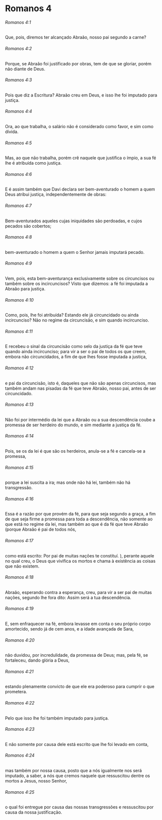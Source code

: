 # Romanos 4

###### Romanos 4:1

Que, pois, diremos ter alcançado Abraão, nosso pai segundo a carne?

###### Romanos 4:2

Porque, se Abraão foi justificado por obras, tem de que se gloriar, porém não diante de Deus.

###### Romanos 4:3

Pois que diz a Escritura? Abraão creu em Deus, e isso lhe foi imputado para justiça.

###### Romanos 4:4

Ora, ao que trabalha, o salário não é considerado como favor, e sim como dívida.

###### Romanos 4:5

Mas, ao que não trabalha, porém crê naquele que justifica o ímpio, a sua fé lhe é atribuída como justiça.

###### Romanos 4:6

E é assim também que Davi declara ser bem-aventurado o homem a quem Deus atribui justiça, independentemente de obras:

###### Romanos 4:7

Bem-aventurados aqueles cujas iniquidades são perdoadas, e cujos pecados são cobertos;

###### Romanos 4:8

bem-aventurado o homem a quem o Senhor jamais imputará pecado.

###### Romanos 4:9

Vem, pois, esta bem-aventurança exclusivamente sobre os circuncisos ou também sobre os incircuncisos? Visto que dizemos: a fé foi imputada a Abraão para justiça.

###### Romanos 4:10

Como, pois, lhe foi atribuída? Estando ele já circuncidado ou ainda incircunciso? Não no regime da circuncisão, e sim quando incircunciso.

###### Romanos 4:11

E recebeu o sinal da circuncisão como selo da justiça da fé que teve quando ainda incircunciso; para vir a ser o pai de todos os que creem, embora não circuncidados, a fim de que lhes fosse imputada a justiça,

###### Romanos 4:12

e pai da circuncisão, isto é, daqueles que não são apenas circuncisos, mas também andam nas pisadas da fé que teve Abraão, nosso pai, antes de ser circuncidado.

###### Romanos 4:13

Não foi por intermédio da lei que a Abraão ou a sua descendência coube a promessa de ser herdeiro do mundo, e sim mediante a justiça da fé.

###### Romanos 4:14

Pois, se os da lei é que são os herdeiros, anula-se a fé e cancela-se a promessa,

###### Romanos 4:15

porque a lei suscita a ira; mas onde não há lei, também não há transgressão.

###### Romanos 4:16

Essa é a razão por que provém da fé, para que seja segundo a graça, a fim de que seja firme a promessa para toda a descendência, não somente ao que está no regime da lei, mas também ao que é da fé que teve Abraão (porque Abraão é pai de todos nós,

###### Romanos 4:17

como está escrito: Por pai de muitas nações te constituí. ), perante aquele no qual creu, o Deus que vivifica os mortos e chama à existência as coisas que não existem.

###### Romanos 4:18

Abraão, esperando contra a esperança, creu, para vir a ser pai de muitas nações, segundo lhe fora dito: Assim será a tua descendência.

###### Romanos 4:19

E, sem enfraquecer na fé, embora levasse em conta o seu próprio corpo amortecido, sendo já de cem anos, e a idade avançada de Sara,

###### Romanos 4:20

não duvidou, por incredulidade, da promessa de Deus; mas, pela fé, se fortaleceu, dando glória a Deus,

###### Romanos 4:21

estando plenamente convicto de que ele era poderoso para cumprir o que prometera.

###### Romanos 4:22

Pelo que isso lhe foi também imputado para justiça.

###### Romanos 4:23

E não somente por causa dele está escrito que lhe foi levado em conta,

###### Romanos 4:24

mas também por nossa causa, posto que a nós igualmente nos será imputado, a saber, a nós que cremos naquele que ressuscitou dentre os mortos a Jesus, nosso Senhor,

###### Romanos 4:25

o qual foi entregue por causa das nossas transgressões e ressuscitou por causa da nossa justificação.

